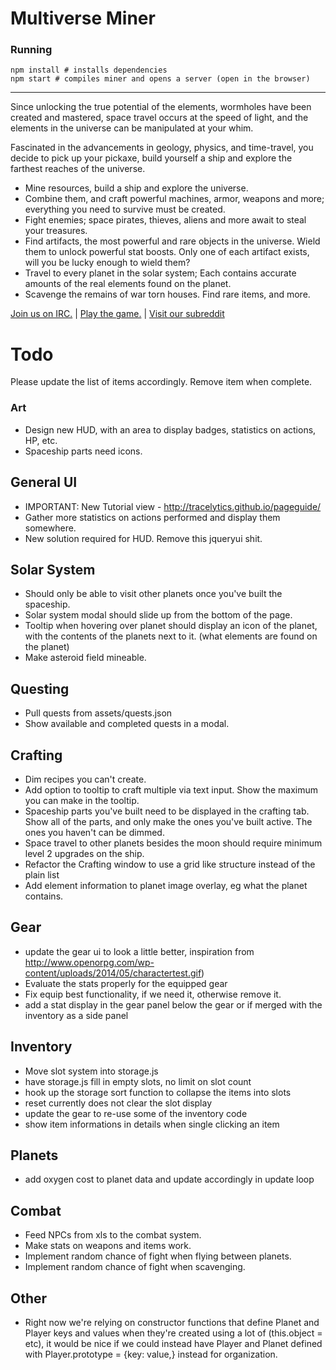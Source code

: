 Multiverse Miner
====

### Running

```shell
npm install # installs dependencies
npm start # compiles miner and opens a server (open in the browser)
```

---
Since unlocking the true potential of the elements, wormholes have been created and mastered, space travel occurs at the speed of light, and the elements in the universe can be manipulated at your whim.

Fascinated in the advancements in geology, physics, and time-travel, you decide to pick up your pickaxe, build yourself a ship and explore the farthest reaches of the universe.

* Mine resources, build a ship and explore the universe.
* Combine them, and craft powerful machines, armor, weapons and more; everything you need to survive must be created.
* Fight enemies; space pirates, thieves, aliens and more await to steal your treasures.
* Find artifacts, the most powerful and rare objects in the universe. Wield them to unlock powerful stat boosts. Only one of each artifact exists, will you be lucky enough to wield them?
* Travel to every planet in the solar system; Each contains accurate amounts of the real elements found on the planet.
* Scavenge the remains of war torn houses. Find rare items, and more.


[Join us on IRC.](http://webchat.freenode.net?channels=%23multiverseminer&uio=d4)  |  [Play the game.](http://multiverseminer.com)  |  [Visit our subreddit](http://reddit.com/r/multiverseminer)



Todo
==
Please update the list of items accordingly. Remove item when complete.

### Art
- Design new HUD, with an area to display badges, statistics on actions, HP, etc.
- Spaceship parts need icons.

## General UI
- IMPORTANT: New Tutorial view - http://tracelytics.github.io/pageguide/
- Gather more statistics on actions performed and display them somewhere.
- New solution required for HUD. Remove this jqueryui shit.

## Solar System
- Should only be able to visit other planets once you've built the spaceship.
- Solar system modal should slide up from the bottom of the page.
- Tooltip when hovering over planet should display an icon of the planet, with the contents of the planets next to it. (what elements are found on the planet)
- Make asteroid field mineable.

## Questing

- Pull quests from assets/quests.json
- Show available and completed quests in a modal.

## Crafting
- Dim recipes you can't create.
- Add option to tooltip to craft multiple via text input. Show the maximum you can make in the tooltip.
- Spaceship parts you've built need to be displayed in the crafting tab. Show all of the parts, and only make the ones you've built active. The ones you haven't can be dimmed.
- Space travel to other planets besides the moon should require minimum level 2 upgrades on the ship.
- Refactor the Crafting window to use a grid like structure instead of the plain list
- Add element information to planet image overlay, eg what the planet contains.

## Gear

- update the gear ui to look a little better, inspiration from http://www.openorpg.com/wp-content/uploads/2014/05/charactertest.gif)
- Evaluate the stats properly for the equipped gear
- Fix equip best functionality, if we need it, otherwise remove it.
- add a stat display in the gear panel below the gear or if merged with the inventory as a side panel

## Inventory

- Move slot system into storage.js
- have storage.js fill in empty slots, no limit on slot count
- hook up the storage sort function to collapse the items into slots
- reset currently does not clear the slot display
- update the gear to re-use some of the inventory code
- show item informations in details when single clicking an item

## Planets

- add oxygen cost to planet data and update accordingly in update loop

## Combat

- Feed NPCs from xls to the combat system.
- Make stats on weapons and items work.
- Implement random chance of fight when flying between planets.
- Implement random chance of fight when scavenging.


## Other
- Right now we're relying on constructor functions that define Planet and Player keys and values when they're created using a lot of (this.object = etc), it would be nice if we could instead have Player and Planet defined with Player.prototype = {key: value,} instead for organization.
